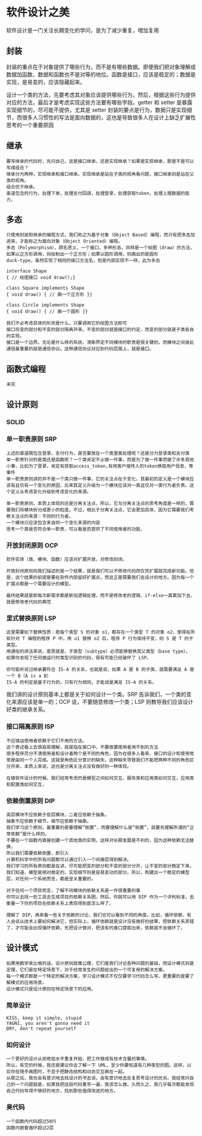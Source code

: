 # 软件设计之美
软件设计是一门关注长期变化的学问，是为了减少重复，增加复用



## 封装
封装的重点在于对象提供了哪些行为，而不是有哪些数据。即便我们把对象理解成数据加函数，数据和函数也不是对等的地位。函数是接口，应该是稳定的；数据是实现，是易变的，应该隐藏起来。

设计一个类的方法，先要考虑其对象应该提供哪些行为，然后，根据这些行为提供对应的方法，最后才是考虑实现这些方法要有哪些字段。getter 和 setter 是暴露实现细节的，尽可能不提供，尤其是 setter
封装的要点是行为，数据只是实现细节，而很多人习惯性的写法是面向数据的，这也是导致很多人在设计上缺乏扩展性思考的一个重要原因

## 继承
	要写继承的代码时，先问自己，这是接口继承，还是实现继承？如果是实现继承，那是不是可以写成组合？
	继承分为两种，实现继承和接口继承。实现继承是站在子类的视角看问题，接口继承则是站在父类的视角。
	组合优于继承。
	渠道包含的行为，处理下单，处理支付回调，处理登录，处理获取token，处理上报数据的能力，

## 多态
	只使用封装和继承的编程方式，我们称之为基于对象（Object Based）编程，而只有把多态加进来，才能称之为面向对象（Object Oriented）编程。
	多态（Polymorphism），顾名思义，一个接口，多种形态。同样是一个绘图（draw）的方法，如果以正方形调用，则绘制出一个正方形；如果以圆形调用，则画出的是圆形
	duck-type，虽然实现了相同的接口方法名，但是内部实现不一样，此为多态

	interface Shape 
	{ // 绘图接口 void draw();}

	class Square implements Shape 
	{ void draw() { // 画一个正方形 }}

	class Circle implements Shape 
	{ void draw() { // 画一个圆形 }}

	我们不必考虑具体的形状是什么，只要调用它的绘图方法即可
	接口将变的部分和不变的部分隔离开来。不变的部分就是接口的约定，而变的部分就是子类各自的实现。
	接口是一个边界。无论是什么样的系统，清晰界定不同模块的职责是很关键的，而模块之间彼此通信最重要的就是通信协议。这种通信协议对应到代码层面上，就是接口。


## 函数式编程
	未完

## 设计原则
### SOLID
### 单一职责原则  SRP
	上述的渠道既包含登录，支付行为，是否要放在一个类里面处理呢？还是分为登录类和支付类
	单一职责针对的是类还是函数呢？一个类肯定不止做一件事，而是为了做一件事而做了许多其他小事，比如为了登录，肯定有获取access_token,有用客户端传入的token换取用户信息，等事件
	单一职责原则讲的并不是一个类只做一件事，它的关注点在于变化，其最初的定义是一个模块应该有且仅有一个变化的原因，后来其定义升级为一个模块应该对一类且仅对一类行为者负责。这个定义从考虑变化升级到考虑变化的来源。

	单一职责原则，本质上体现的还是分离关注点，所以，它与分离关注点的思考角度是一样的，需要我们将模块拆分成更小的粒度。不过，相比于分离关注点，它会更加具体，因为它需要我们考察关注点的来源：不同的行为者。
	一个模块只应该包含来自同一个变化来源的内容
	思考一个类是否符合单一职责，可以看是否提供了不同使用者的功能，

### 开放封闭原则 OCP
	软件实体（类、模块、函数）应该对扩展开放，对修改封闭。

	开放封闭原则向我们描述的是一个结果，就是我们可以不修改代码而仅凭扩展就完成新功能。但是，这个结果的前提是要在软件内部留好扩展点，而这正是需要我们去设计的地方。因为每一个扩展点都是一个需要设计的模型。

	最终结果就是即每次新需求都是新加逻辑处理，而不是修改老的逻辑，if-else一直累加下去，就是修改老代码的典范

### 里式替换原则  LSP
	这里需要如下替换性质：若每个类型 S 的对象 o1，都存在一个类型 T 的对象 o2，使得在所有针对 T 编程的程序 P 中，用 o1 替换 o2 后，程序 P 行为保持不变，则 S 是 T 的子类型。
	用通俗的讲法来说，意思就是，子类型（subtype）必须能够替换其父类型（base type）。	
	如果你发现了任何做运行时类型识别的代码，很有可能已经破坏了 LSP。

	你可能听说过继承要符合 IS-A 的关系，也就是说，如果 A 是 B 的子类，就需要满足 A 是一个 B（A is a B）
	IS-A 的判定是基于行为的，只有行为相同，才能说是满足 IS-A 的关系。

我们讲的设计原则基本上都是关于如何设计一个类。SRP 告诉我们，一个类的变化来源应该是单一的；OCP 说，不要随意修改一个类；LSP 则教导我们应该设计好类的继承关系。

### 接口隔离原则   ISP
	不应强迫使用者依赖于它们不用的方法。
	这个表述看上去很容易理解，就是指在接口中，不要放置使用者用不到的方法
	很多程序员分不清使用者和设计者两个是不同的角色，因为在很多人看来，接口的设计和使用常常是由同一个人完成。这就是角色区分意识的缺失，这种缺失导致我们不能把两种不同的角色区分开来，本质上来说，这也是分离关注点没有做好的一种体现。

	在做软件设计的时候，我们经常考虑的是模型之间如何交互，服务类和应用类如何交互，应用类和配置类如何交互，


### 依赖倒置原则	DIP
	高层模块不应依赖于低层模块，二者应依赖于抽象。
	抽象不应依赖于细节，细节应依赖于抽象。
	我们学习这个原则，最重要的是要理解“倒置”，而要理解什么是“倒置”，就要先理解所谓的“正常依赖”是什么样的。
	不要在一个函数内直接创建一个其他类的实例，这样对长期发展是不利的，因为这种依赖无法替换。
	所以我们需要依赖倒置，即引入
	计算机科学中的所有问题都可以通过引入一个间接层得到解决。
	我们学习的所有原则都是在讲，尽可能把变的部分和不变的部分分开，让不变的部分稳定下来。我们知道，模型是相对稳定的，实现细节则是容易变动的部分。所以，构建出一个稳定的模型层，对任何一个系统而言，都是至关重要的。

	对于任何一个项目而言，了解不同模块的依赖关系是一件很重要的事
	你可以去找一些工具去生成项目的依赖关系图，然后，你就可以用 DIP 作为一个评判标准，去衡量一下你的项目在依赖关系上表现得到底怎么样了。

	理解了 DIP，再来看一些关于依赖的讨论，我们也可以看到不同的角度。比如，循环依赖，有人会说从技术上要如何解决它，但实际上，循环依赖就是设计没有做好的结果，把依赖关系弄错了，才可能会出现循环依赖，先把设计做对，把该有的接口提取出来，依赖就不会循环了。



## 设计模式
	如果用数学来比喻的话，设计原则就像公理，它们是我们讨论各种问题的基础，而设计模式则是定理，它们是在特定场景下，对于经常发生的问题给出的一个可复用的解决方案。
	每一个模式都是一个特定的解决方案，学习设计模式不仅仅要学习代码怎么写，更重要的是要了解模式的应用场景。
	设计模式只是设计原则在特定场景下的应用。

### 简单设计
	KISS, keep it simple, stupid
	YAGNI, you aren't gonna need it
	DRY, don't repeat yourself

### 如何设计
	一个更好的设计从拒绝低水平重复开始，把工作做成有技术含量的事情。
	所以，有空的时候，我还是建议你去了解一下 UML，至少你要知道有几种类型的图。这样，以后你在随手画图时，不至于把静态结构和动态交互画在一起。
	从那之后，我也会有意识地去找设计的书去读，会有意识地去反复思考设计的优劣。我经常问自己的一个问题就是，如果我把这段代码重写一遍，我该怎么做。久而久之，我几乎每次都能发现自己代码写得不够好的地方，找到那些值得改进的地方。

### 臭代码
	一个函数内代码超过50行
	函数内嵌套循环超过2层


